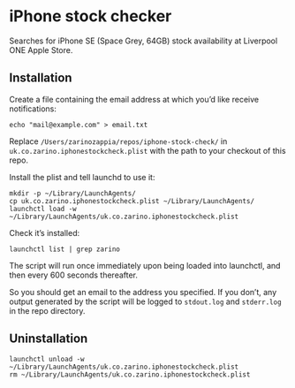 # iPhone stock checker

Searches for iPhone SE (Space Grey, 64GB) stock availability at Liverpool ONE Apple Store.

## Installation

Create a file containing the email address at which you’d like receive notifications:

    echo "mail@example.com" > email.txt

Replace `/Users/zarinozappia/repos/iphone-stock-check/` in `uk.co.zarino.iphonestockcheck.plist` with the path to your checkout of this repo.

Install the plist and tell launchd to use it:

    mkdir -p ~/Library/LaunchAgents/
    cp uk.co.zarino.iphonestockcheck.plist ~/Library/LaunchAgents/
    launchctl load -w ~/Library/LaunchAgents/uk.co.zarino.iphonestockcheck.plist

Check it’s installed:

    launchctl list | grep zarino

The script will run once immediately upon being loaded into launchctl, and then every 600 seconds thereafter.

So you should get an email to the address you specified. If you don’t, any output generated by the script will be logged to `stdout.log` and `stderr.log` in the repo directory.

## Uninstallation

    launchctl unload -w ~/Library/LaunchAgents/uk.co.zarino.iphonestockcheck.plist
    rm ~/Library/LaunchAgents/uk.co.zarino.iphonestockcheck.plist
